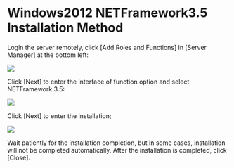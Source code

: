 # Windows2012 NETFramework3.5 Installation Method

Login the server remotely, click [Add Roles and Functions] in [Server Manager] at the bottom left:

![](https://github.com/jdcloudcom/cn/blob/edit/image/Elastic-Compute/Virtual-Machine/Windows/Windows2012%E7%B3%BB%E7%BB%9F%E5%AE%89%E8%A3%85NETFramework3.5%E5%AE%89%E8%A3%85%E6%96%B9%E6%B3%9501.png)


Click [Next] to enter the interface of function option and select NETFramework 3.5:

![](https://github.com/jdcloudcom/cn/blob/edit/image/Elastic-Compute/Virtual-Machine/Windows/Windows2012%E7%B3%BB%E7%BB%9F%E5%AE%89%E8%A3%85NETFramework3.5%E5%AE%89%E8%A3%85%E6%96%B9%E6%B3%9502.png)

Click [Next] to enter the installation;

![](https://github.com/jdcloudcom/cn/blob/edit/image/Elastic-Compute/Virtual-Machine/Windows/Windows2012%E7%B3%BB%E7%BB%9F%E5%AE%89%E8%A3%85NETFramework3.5%E5%AE%89%E8%A3%85%E6%96%B9%E6%B3%9503.png)

Wait patiently for the installation completion, but in some cases, installation will not be completed automatically. After the installation is completed, click [Close].
